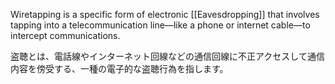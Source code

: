 
Wiretapping is a specific form of electronic [[Eavesdropping]] that involves tapping into a telecommunication line—like a phone or internet cable—to intercept communications.

盗聴とは、電話線やインターネット回線などの通信回線に不正アクセスして通信内容を傍受する、一種の電子的な盗聴行為を指します。